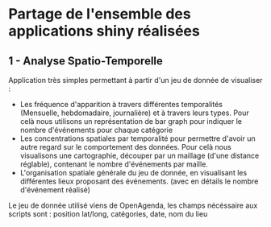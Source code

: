 # Partage de l'ensemble des applications shiny réalisées

## 1 - Analyse Spatio-Temporelle 

Application très simples permettant à partir d'un jeu de donnée de visualiser : 
* Les fréquence d'apparition à travers différentes temporalités (Mensuelle, hebdomadaire, journalière) et à travers leurs types. Pour celà nous utilisons un représentation de bar graph pour indiquer le nombre d'événements pour chaque catégorie
* Les concentrations spatiales par temporalité pour permettre d'avoir un autre regard sur le comportement des données. Pour celà nous visualisons une cartographie, découper par un maillage (d'une distance réglable), contenant le nombre d'événements par maille. 
* L'organisation spatiale générale du jeu de donnée, en visualisant les différentes lieux proposant des événements. (avec en détails le nombre d'événement réalisé) 

Le jeu de donnée utilisé viens de OpenAgenda, les champs nécéssaire aux scripts sont : position lat/long, catégories, date, nom du lieu
